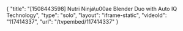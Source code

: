 {
    "title": "[1508443598] Nutri Ninja\u00ae Blender Duo with Auto IQ Technology",
    "type": "solo",
    "layout": "iframe-static",
    "videoId": "117414337",
    "url": "\/tvpembed\/117414337"
}